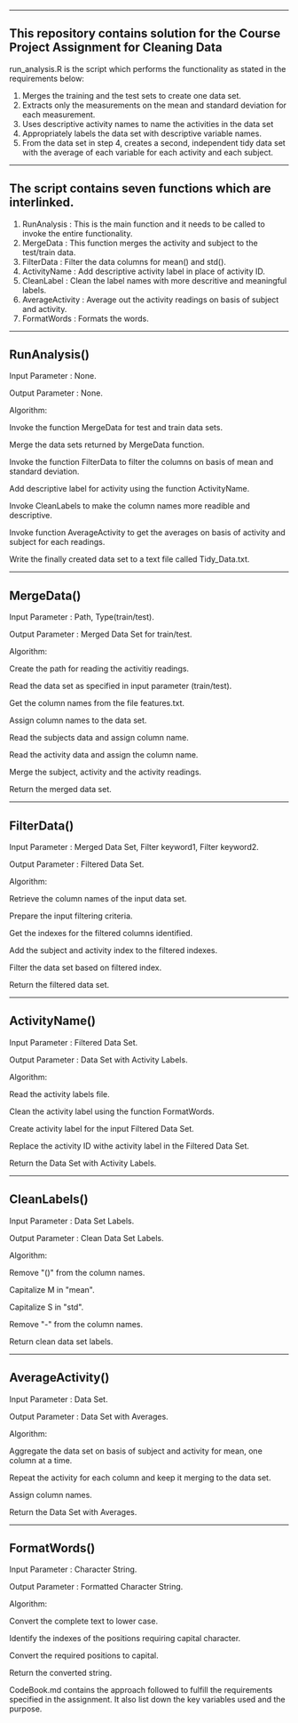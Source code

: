 --------------------------------------------------------------------------------------
This repository contains solution for the Course Project Assignment for Cleaning Data
--------------------------------------------------------------------------------------
run_analysis.R is the script which performs the functionality as stated in the requirements below:

1. Merges the training and the test sets to create one data set.
2. Extracts only the measurements on the mean and standard deviation for each measurement. 
3. Uses descriptive activity names to name the activities in the data set
4. Appropriately labels the data set with descriptive variable names. 
5. From the data set in step 4, creates a second, independent tidy data set with the average of each variable for each activity and each subject.

-----------------------------------------------------------
The script contains seven functions which are interlinked. 
-----------------------------------------------------------
1. RunAnalysis      : This is the main function and it needs to be called to invoke the entire functionality.
2. MergeData        : This function merges the activity and subject to the test/train data.
3. FilterData       : Filter the data columns for mean() and std().
4. ActivityName     : Add descriptive activity label in place of activity ID.
5. CleanLabel       : Clean the label names with more descritive and meaningful labels.
6. AverageActivity  : Average out the activity readings on basis of subject and activity.
7. FormatWords      : Formats the words.

--------------
RunAnalysis()
--------------
Input Parameter 	: None.

Output Parameter 	: None.

Algorithm:

Invoke the function MergeData for test and train data sets.

Merge the data sets returned by MergeData function.

Invoke the function FilterData to filter the columns on basis of mean and standard deviation.

Add descriptive label for activity using the function ActivityName.

Invoke CleanLabels to make the column names more readible and descriptive.

Invoke function AverageActivity to get the averages on basis of activity and subject for each readings.

Write the finally created data set to a text file called Tidy_Data.txt.


------------
MergeData()
------------
Input Parameter		: Path, Type(train/test).

Output Parameter	: Merged Data Set for train/test.

Algorithm:

Create the path for reading the activitiy readings.

Read the data set as specified in input parameter (train/test).

Get the column names from the file features.txt.

Assign column names to the data set.

Read the subjects data and assign column name.

Read the activity data and assign the column name.

Merge the subject, activity and the activity readings.

Return the merged data set.

------------
FilterData()
------------
Input Parameter		: Merged Data Set, Filter keyword1, Filter keyword2.

Output Parameter	: Filtered Data Set.

Algorithm:

Retrieve the column names of the input data set.

Prepare the input filtering criteria.

Get the indexes for the filtered columns identified.

Add the subject and activity index to the filtered indexes.

Filter the data set based on filtered index.

Return the filtered data set.

---------------
ActivityName()
--------------
Input Parameter		: Filtered Data Set.

Output Parameter	: Data Set with Activity Labels.

Algorithm:

Read the activity labels file.

Clean the activity label using the function FormatWords.

Create activity label for the input Filtered Data Set.

Replace the activity ID withe activity label in the Filtered Data Set.

Return the Data Set with Activity Labels.

--------------
CleanLabels()
-------------
Input Parameter		: Data Set Labels.

Output	Parameter	: Clean Data Set Labels.

Algorithm:

Remove "()" from the column names.

Capitalize M in "mean".

Capitalize S in "std".

Remove "-" from the column names.

Return clean data set labels.

------------------
AverageActivity()
-----------------
Input Parameter		: Data Set.

Output Parameter	: Data Set with Averages.

Algorithm:

Aggregate the data set on basis of subject and activity for mean, one column at a time.

Repeat the activity for each column and keep it merging to the data set.

Assign column names.

Return the Data Set with Averages.

--------------
FormatWords()
--------------
Input Parameter		: Character String.

Output Parameter	: Formatted Character String.

Algorithm:

Convert the complete text to lower case.

Identify the indexes of the positions requiring capital character.

Convert the required positions to capital.

Return the converted string.



CodeBook.md contains the approach followed to fulfill the requirements specified in the assignment. It also list down the key variables used and the purpose.


